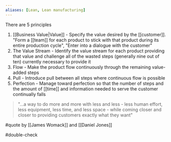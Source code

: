 ```yaml
---
aliases: [Lean, Lean manufacturing]
---
```


There are 5 principles

1.  [[Business Value|Value]] - Specify the value desired by the [[customer]]. "Form a [[team]] for each product to stick with that product during its entire production cycle", "Enter into a dialogue with the customer"
2.  The Value Stream - Identify the value stream for each product providing that value and challenge all of the wasted steps (generally nine out of ten) currently necessary to provide it
3.  Flow - Make the product flow continuously through the remaining value-added steps
4.  Pull - Introduce pull between all steps where continuous flow is possible
5.  Perfection - Manage toward perfection so that the number of steps and the amount of [[time]] and information needed to serve the customer continually falls

> "...a way to do more and more with less and less - less human effort, less equipment, less time, and less space - while coming closer and closer to providing customers exactly what they want"

#quote by [[James Womack]] and [[Daniel Jones]]

#double-check 